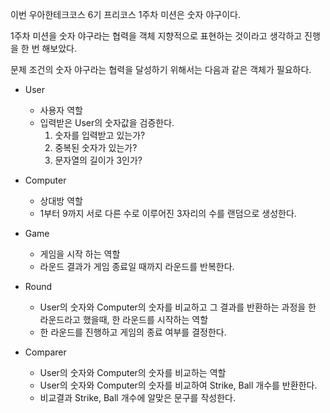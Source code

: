 이번 우아한테크코스 6기 프리코스 1주차 미션은 숫자 야구이다.

1주차 미션을 숫자 야구라는 협력을 객체 지향적으로 표현하는 것이라고 생각하고 진행을 한 번 해보았다.

문제 조건의 숫자 야구라는 협력을 달성하기 위해서는 다음과 같은 객체가 필요하다.

- User
    - 사용자 역할
    - 입력받은 User의 숫자값을 검증한다.
        1. 숫자를 입력받고 있는가?
        2. 중복된 숫자가 있는가?
        3. 문자열의 길이가 3인가?


- Computer
    - 상대방 역할
    - 1부터 9까지 서로 다른 수로 이루어진 3자리의 수를 랜덤으로 생성한다.


- Game
    - 게임을 시작 하는 역할
    - 라운드 결과가 게임 종료일 때까지 라운드를 반복한다.


- Round
    - User의 숫자와 Computer의 숫자를 비교하고 그 결과를 반환하는 과정을 한 라운드라고 했을때, 한 라운드를 시작하는 역할
    - 한 라운드를 진행하고 게임의 종료 여부를 결정한다.


- Comparer
    - User의 숫자와 Computer의 숫자를 비교하는 역할
    - User의 숫자와 Computer의 숫자를 비교하여 Strike, Ball 개수를 반환한다.
    - 비교결과 Strike, Ball 개수에 알맞은 문구를 작성한다.